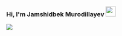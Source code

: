 ### Hi, I'm Jamshidbek Murodillayev <img src="https://media.giphy.com/media/hvRJCLFzcasrR4ia7z/giphy.gif" width="27px">
<a href="https://www.instagram.com/jamshidbek_2804/">
  <img src="https://encrypted-tbn0.gstatic.com/images?q=tbn:ANd9GcQyUU_p5YeB6YDeFPJ_BjWldLehUIXh3KFgdQ&usqp=CAU"/>
</a>
